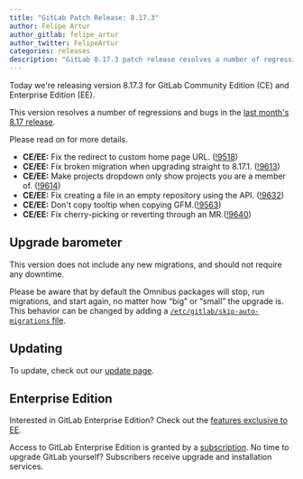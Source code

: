 ```yaml
---
title: "GitLab Patch Release: 8.17.3"
author: Felipe Artur
author_gitlab: felipe_artur
author_twitter: FelipeArtur
categories: releases
description: "GitLab 8.17.3 patch release resolves a number of regressions and bugs in 8.17"
---
```


Today we're releasing version 8.17.3 for GitLab Community Edition (CE) and
Enterprise Edition (EE).

This version resolves a number of regressions and bugs in the [last month's 8.17 release](/releases/2017/02/22/gitlab-8-17-released/).

Please read on for more details.

<!-- more -->

- **CE/EE:** Fix the redirect to custom home page URL. ([!9518])
- **CE/EE:** Fix broken migration when upgrading straight to 8.17.1. ([!9613])
- **CE/EE:** Make projects dropdown only show projects you are a member of. ([!9614])
- **CE/EE:** Fix creating a file in an empty repository using the API. ([!9632])
- **CE/EE:** Don't copy tooltip when copying GFM.([!9563])
- **CE/EE:** Fix cherry-picking or reverting through an MR.([!9640])

[!9518]: https://gitlab.com/gitlab-org/gitlab-ce/merge_requests/9518
[!9613]: https://gitlab.com/gitlab-org/gitlab-ce/merge_requests/9613
[!9614]: https://gitlab.com/gitlab-org/gitlab-ce/merge_requests/9614
[!9632]: https://gitlab.com/gitlab-org/gitlab-ce/merge_requests/9632
[!9563]: https://gitlab.com/gitlab-org/gitlab-ce/merge_requests/9563
[!9640]: https://gitlab.com/gitlab-org/gitlab-ce/merge_requests/9640

## Upgrade barometer

This version does not include any new migrations, and should not require any
downtime.

Please be aware that by default the Omnibus packages will stop, run migrations,
and start again, no matter how “big” or “small” the upgrade is. This behavior
can be changed by adding a [`/etc/gitlab/skip-auto-migrations`
file](http://doc.gitlab.com/omnibus/update/README.html).

## Updating

To update, check out our [update page](/update/).

## Enterprise Edition

Interested in GitLab Enterprise Edition? Check out the [features exclusive to
EE](/pricing/).

Access to GitLab Enterprise Edition is granted by a [subscription](/stages-devops-lifecycle/).
No time to upgrade GitLab yourself? Subscribers receive upgrade and installation
services.
